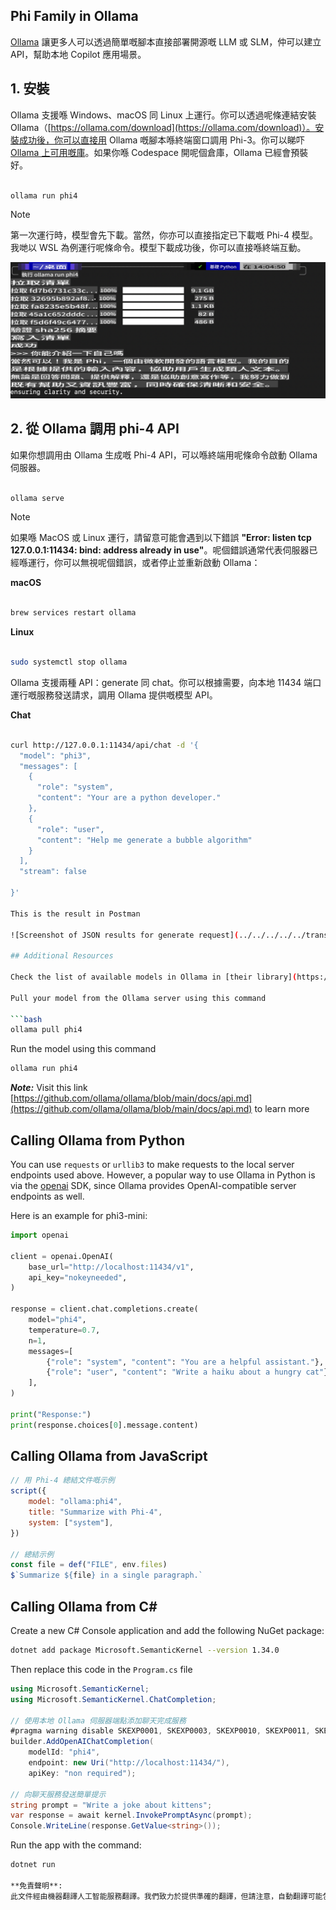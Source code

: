 ## Phi Family in Ollama

[Ollama](https://ollama.com) 讓更多人可以透過簡單嘅腳本直接部署開源嘅 LLM 或 SLM，仲可以建立 API，幫助本地 Copilot 應用場景。

## **1. 安裝**

Ollama 支援喺 Windows、macOS 同 Linux 上運行。你可以透過呢條連結安裝 Ollama（[https://ollama.com/download](https://ollama.com/download)）。安裝成功後，你可以直接用 Ollama 嘅腳本喺終端窗口調用 Phi-3。你可以睇吓 [Ollama 上可用嘅庫](https://ollama.com/library)。如果你喺 Codespace 開呢個倉庫，Ollama 已經會預裝好。

```bash

ollama run phi4

```

> [!NOTE]
> 第一次運行時，模型會先下載。當然，你亦可以直接指定已下載嘅 Phi-4 模型。我哋以 WSL 為例運行呢條命令。模型下載成功後，你可以直接喺終端互動。

![run](../../../../../translated_images/ollama_run.b0be611de61f3bb3b42e22205cedf6714b0335ba9288e71d985bf9024f3c20f5.hk.png)

## **2. 從 Ollama 調用 phi-4 API**

如果你想調用由 Ollama 生成嘅 Phi-4 API，可以喺終端用呢條命令啟動 Ollama 伺服器。

```bash

ollama serve

```

> [!NOTE]
> 如果喺 MacOS 或 Linux 運行，請留意可能會遇到以下錯誤 **"Error: listen tcp 127.0.0.1:11434: bind: address already in use"**。呢個錯誤通常代表伺服器已經喺運行，你可以無視呢個錯誤，或者停止並重新啟動 Ollama：

**macOS**

```bash

brew services restart ollama

```

**Linux**

```bash

sudo systemctl stop ollama

```

Ollama 支援兩種 API：generate 同 chat。你可以根據需要，向本地 11434 端口運行嘅服務發送請求，調用 Ollama 提供嘅模型 API。

**Chat**

```bash

curl http://127.0.0.1:11434/api/chat -d '{
  "model": "phi3",
  "messages": [
    {
      "role": "system",
      "content": "Your are a python developer."
    },
    {
      "role": "user",
      "content": "Help me generate a bubble algorithm"
    }
  ],
  "stream": false
  
}'

This is the result in Postman

![Screenshot of JSON results for generate request](../../../../../translated_images/ollama_gen.bd58ab69d4004826e8cd31e17a3c59840df127b0a30ac9bb38325ac58c74caa5.hk.png)

## Additional Resources

Check the list of available models in Ollama in [their library](https://ollama.com/library).

Pull your model from the Ollama server using this command

```bash
ollama pull phi4
```

Run the model using this command

```bash
ollama run phi4
```

***Note:*** Visit this link [https://github.com/ollama/ollama/blob/main/docs/api.md](https://github.com/ollama/ollama/blob/main/docs/api.md) to learn more

## Calling Ollama from Python

You can use `requests` or `urllib3` to make requests to the local server endpoints used above. However, a popular way to use Ollama in Python is via the [openai](https://pypi.org/project/openai/) SDK, since Ollama provides OpenAI-compatible server endpoints as well.

Here is an example for phi3-mini:

```python
import openai

client = openai.OpenAI(
    base_url="http://localhost:11434/v1",
    api_key="nokeyneeded",
)

response = client.chat.completions.create(
    model="phi4",
    temperature=0.7,
    n=1,
    messages=[
        {"role": "system", "content": "You are a helpful assistant."},
        {"role": "user", "content": "Write a haiku about a hungry cat"},
    ],
)

print("Response:")
print(response.choices[0].message.content)
```

## Calling Ollama from JavaScript 

```javascript
// 用 Phi-4 總結文件嘅示例
script({
    model: "ollama:phi4",
    title: "Summarize with Phi-4",
    system: ["system"],
})

// 總結示例
const file = def("FILE", env.files)
$`Summarize ${file} in a single paragraph.`
```

## Calling Ollama from C#

Create a new C# Console application and add the following NuGet package:

```bash
dotnet add package Microsoft.SemanticKernel --version 1.34.0
```

Then replace this code in the `Program.cs` file

```csharp
using Microsoft.SemanticKernel;
using Microsoft.SemanticKernel.ChatCompletion;

// 使用本地 Ollama 伺服器端點添加聊天完成服務
#pragma warning disable SKEXP0001, SKEXP0003, SKEXP0010, SKEXP0011, SKEXP0050, SKEXP0052
builder.AddOpenAIChatCompletion(
    modelId: "phi4",
    endpoint: new Uri("http://localhost:11434/"),
    apiKey: "non required");

// 向聊天服務發送簡單提示
string prompt = "Write a joke about kittens";
var response = await kernel.InvokePromptAsync(prompt);
Console.WriteLine(response.GetValue<string>());
```

Run the app with the command:

```bash
dotnet run

**免責聲明**:  
此文件經由機器翻譯人工智能服務翻譯。我們致力於提供準確的翻譯，但請注意，自動翻譯可能包含錯誤或不準確之處。應以原文檔的母語版本作為權威來源。對於關鍵信息，建議尋求專業的人手翻譯。我們對因使用此翻譯而引起的任何誤解或誤讀概不負責。